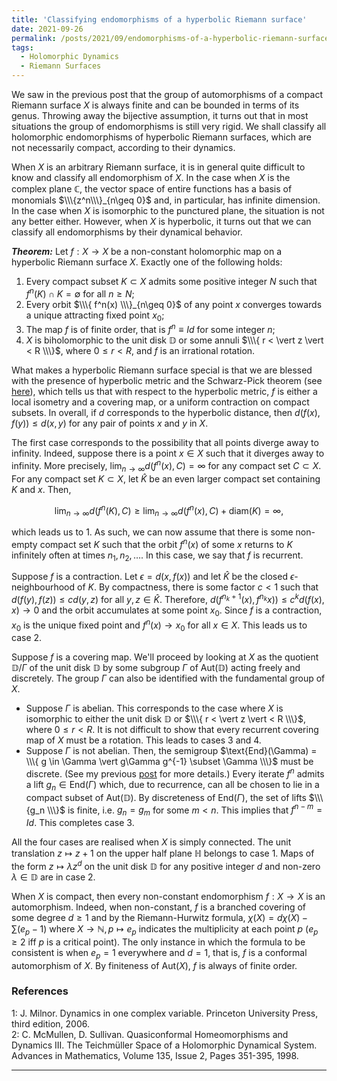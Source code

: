 ```yaml
---
title: 'Classifying endomorphisms of a hyperbolic Riemann surface'
date: 2021-09-26
permalink: /posts/2021/09/endomorphisms-of-a-hyperbolic-riemann-surface
tags:
  - Holomorphic Dynamics
  - Riemann Surfaces
---
```


We saw in the previous post that the group of automorphisms of a compact Riemann surface $X$ is always finite and can be bounded in terms of its genus. Throwing away the bijective assumption, it turns out that in most situations the group of endomorphisms is still very rigid. We shall classify all holomorphic endomorphisms of hyperbolic Riemann surfaces, which are not necessarily compact, according to their dynamics.

When $X$ is an arbitrary Riemann surface, it is in general quite difficult to know and classify all endomorphism of $X$. In the case when $X$ is the complex plane $\mathbb{C}$, the vector space of entire functions has a basis of monomials $\\\{z^n\\\}_{n\geq 0}$ and, in particular, has infinite dimension. In the case when $X$ is isomorphic to the punctured plane, the situation is not any better either. However, when $X$ is hyperbolic, it turns out that we can classify all endomorphisms by their dynamical behavior.

**_Theorem:_** Let $f: X\to X$ be a non-constant holomorphic map on a hyperbolic Riemann surface $X$. Exactly one of the following holds:
1. Every compact subset $K \subset X$ admits some positive integer $N$ such that $f^n(K) \cap K = \emptyset$ for all $n\geq N$;
2. Every orbit $\\\{ f^n(x) \\\}_{n\geq 0}$ of any point $x$ converges towards a unique attracting fixed point $x_0$;
3. The map $f$ is of finite order, that is $f^n \equiv Id$ for some integer $n$;
4. $X$ is biholomorphic to the unit disk $\mathbb{D}$ or some annuli $\\\{ r < \vert z \vert < R \\\}$, where $0\leq r < R$, and $f$ is an irrational rotation.

What makes a hyperbolic Riemann surface special is that we are blessed with the presence of hyperbolic metric and the Schwarz-Pick theorem (see [here](/posts/2020/07/conformal_metrics/)), which tells us that with respect to the hyperbolic metric, $f$ is either a local isometry and a covering map, or a uniform contraction on compact subsets. In overall, if $d$ corresponds to the hyperbolic distance, then $d(f(x),f(y)) \leq d(x,y)$ for any pair of points $x$ and $y$ in $X$.

The first case corresponds to the possibility that all points diverge away to infinity. Indeed, suppose there is a point $x \in X$ such that it diverges away to infinity. More precisely, $\lim_{n\to \infty} d(f^n(x), C) = \infty$ for any compact set $C \subset X$. For any compact set $K \subset X$, let $\hat{K}$ be an even larger compact set containing $K$ and $x$. Then,

$$
\lim_{n\to \infty} d(f^n(K), C) \geq \lim_{n\to \infty} d(f^n(x), C) + \text{diam}(K) = \infty,
$$

which leads us to 1. As such, we can now assume that there is some non-empty compact set $K$ such that the orbit $f^n(x)$ of some $x$ returns to $K$ infinitely often at times $n_1, n_2, \ldots$. In this case, we say that $f$ is recurrent.

Suppose $f$ is a contraction. Let $\epsilon = d(x,f(x))$ and let $\hat{K}$ be the closed $\epsilon$-neighbourhood of $K$. By compactness, there is some factor $c<1$ such that $d(f(y),f(z)) \leq c d(y,z)$ for all $y,z \in \hat{K}$. Therefore, $d(f^{n_k+1}(x),f^{n_k}x)) \leq c^k d(f(x),x) \to 0$ and the orbit accumulates at some point $x_0$. Since $f$ is a contraction, $x_0$ is the unique fixed point and $f^n(x) \to x_0$ for all $x \in X$. This leads us to case 2.

Suppose $f$ is a covering map. We'll proceed by looking at $X$ as the quotient $\mathbb{D}/ \Gamma$ of the unit disk $\mathbb{D}$ by some subgroup $\Gamma$ of $\text{Aut}(\mathbb{D})$ acting freely and discretely. The group $\Gamma$ can also be identified with the fundamental group of $X$.

- Suppose $\Gamma$ is abelian. This corresponds to the case where $X$ is isomorphic to either the unit disk $\mathbb{D}$ or $\\\{ r < \vert z \vert < R \\\}$, where $0\leq r < R$. It is not difficult to show that every recurrent covering map of $X$ must be a rotation. This leads to cases 3 and 4.
- Suppose $\Gamma$ is not abelian. Then, the semigroup $\text{End}(\Gamma) = \\\{ g \in \Gamma \vert g\Gamma g^{-1} \subset \Gamma \\\}$ must be discrete. (See my previous [post](/posts/2021/09/hurwitzs-automorphism-theorem) for more details.) Every iterate $f^n$ admits a lift $g_n \in \text{End}(\Gamma)$ which, due to recurrence, can all be chosen to lie in a compact subset of $\text{Aut}(\mathbb{D})$. By discreteness of $\text{End}(\Gamma)$, the set of lifts $\\\{g_n \\\}$ is finite, i.e. $g_n = g_m$ for some $m<n$. This implies that $f^{n-m} = Id$. This completes case 3.

All the four cases are realised when $X$ is simply connected. The unit translation $z \mapsto z+1$ on the upper half plane $\mathbb{H}$ belongs to case 1. Maps of the form $z\mapsto \lambda z^d$ on the unit disk $\mathbb{D}$ for any positive integer $d$ and non-zero $\lambda \in \mathbb{D}$ are in case 2.

When $X$ is compact, then every non-constant endomorphism $f : X \to X$ is an automorphism. Indeed, when non-constant, $f$ is a branched covering of some degree $d\geq 1$ and by the Riemann-Hurwitz formula, $\chi(X) = d \chi(X) - \sum(e_p - 1)$ where $X \to \mathbb{N}, p \mapsto e_p$ indicates the multiplicity at each point $p$ ($e_p\geq 2$ iff $p$ is a critical point). The only instance in which the formula to be consistent is when $e_p=1$ everywhere and $d=1$, that is, $f$ is a conformal automorphism of $X$. By finiteness of $\text{Aut}(X)$, $f$ is always of finite order.

### References
<a name="fn1">1</a>: J. Milnor. Dynamics in one complex variable. Princeton University Press, third edition, 2006.   
<a name="fn2">2</a>: C. McMullen, D. Sullivan. Quasiconformal Homeomorphisms and Dynamics III. The Teichmüller Space of a Holomorphic Dynamical System. Advances in Mathematics, Volume 135, Issue 2, Pages 351-395, 1998.

------
